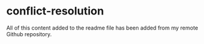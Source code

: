 # conflict-resolution

All of this content added to the readme file has been added from my remote Github repository. 

